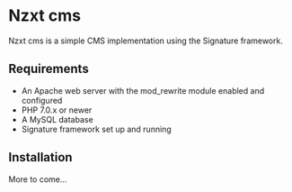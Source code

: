 Nzxt cms
=======================

Nzxt cms is a simple CMS implementation using the Signature framework.

Requirements
------------

 * An Apache web server with the mod_rewrite module enabled and configured
 * PHP 7.0.x or newer
 * A MySQL database
 * Signature framework set up and running

Installation
------------

More to come...
